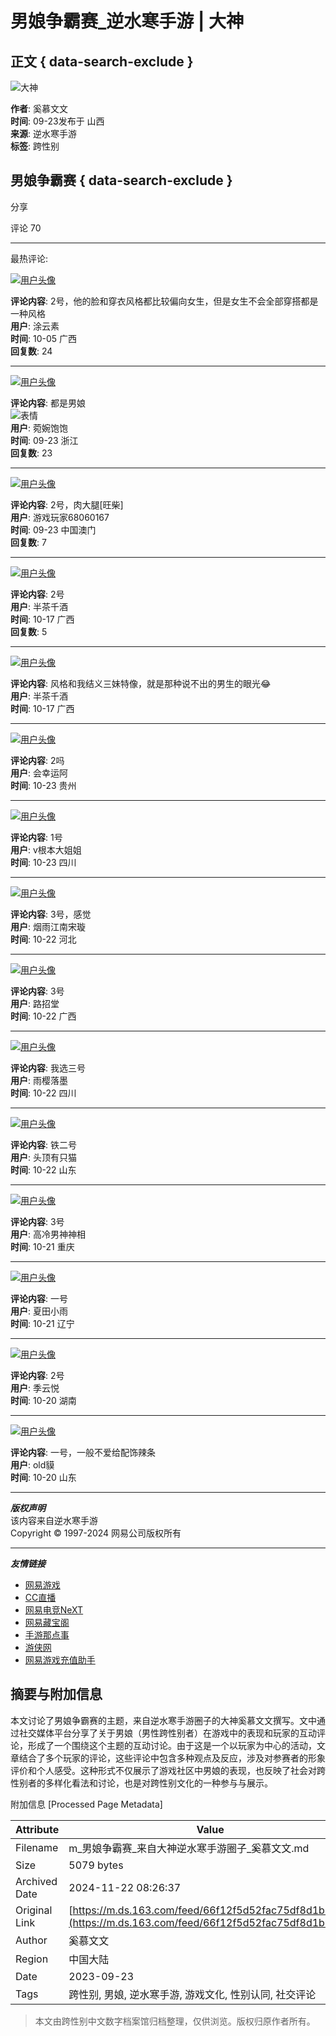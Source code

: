 # 男娘争霸赛_逆水寒手游 | 大神

## 正文 { data-search-exclude }


![大神](https://img.166.net/gameyw-misc/opd/squash/20220722/165349-dhc8lvqr7t.png)

**作者**: 奚慕文文  
**时间**: 09-23发布于 山西  
**来源**: 逆水寒手游  
**标签**: 跨性别  

## 男娘争霸赛 { data-search-exclude }

分享

评论 70

---

最热评论:

[![用户头像](https://img.166.net/gameyw-misc/opd/squash/20220331/135747-s4pzcug19f.png?imageView&tostatic=0&thumbnail=100y100)](https://user/92c46acbea364705846e759392c09ffc/)

**评论内容**: 2号，他的脸和穿衣风格都比较偏向女生，但是女生不会全部穿搭都是一种风格  
**用户**: 涂云素  
**时间**: 10-05 广西  
**回复数**: 24  

---

[![用户头像](https://img.166.net/reunionpub/3_20201203_176244a5703363283.png?imageView&tostatic=0&thumbnail=100y100)](https://user/fee8e6cb25e4404eb801cfb267c6d074/)

**评论内容**: 都是男娘  
![表情](https://img.166.net/reunionpub/8_20240901_191ab6d23d0779174.jpeg?imageView&tostatic=0&thumbnail=200y200)  
**用户**: 菀婉饱饱  
**时间**: 09-23 浙江  
**回复数**: 23  

---

[![用户头像](https://img.166.net/reunionpub/3_20240517_18f84d9bdff127568.jpeg?imageView&tostatic=0&thumbnail=100y100)](https://user/60ecd2daf2d340ad9798586b16cfdb5d/)

**评论内容**: 2号，肉大腿[旺柴]  
**用户**: 游戏玩家68060167  
**时间**: 09-23 中国澳门  
**回复数**: 7  

---

[![用户头像](https://img.166.net/reunionpub/3_20240225_18ddf3237e0477428.jpeg?imageView&tostatic=0&thumbnail=100y100)](https://user/9d63e03542744b8cbd89974efc45ea95/)

**评论内容**: 2号  
**用户**: 半茶千酒  
**时间**: 10-17 广西  
**回复数**: 5  

---

[![用户头像](https://img.166.net/reunionpub/3_20240225_18ddf3237e0477428.jpeg?imageView&tostatic=0&thumbnail=100y100)](https://user/9d63e03542744b8cbd89974efc45ea95/)

**评论内容**: 风格和我结义三妹特像，就是那种说不出的男生的眼光😂  
**用户**: 半茶千酒  
**时间**: 10-17 广西  

---

[![用户头像](https://img.166.net/reunionpub/3_20240919_1920ad74e12561618.jpeg?imageView&tostatic=0&thumbnail=100y100)](https://user/3fc1fe7be7d44c8d87e7ab070e002839/)

**评论内容**: 2吗  
**用户**: 会幸运阿  
**时间**: 10-23 贵州  

---

[![用户头像](https://img.166.net/reunionpub/3_20231021_18b50e2a007864017.png?imageView&tostatic=0&thumbnail=100y100)](https://user/f0f9dd80556a467c94cbb2620012bc25/)

**评论内容**: 1号  
**用户**: v根本大姐姐  
**时间**: 10-23 四川  

---

[![用户头像](https://img.166.net/reunionpub/3_20240930_1924181a1d0934749.jpeg?imageView&tostatic=0&thumbnail=100y100)](https://user/1a4a828d4b1c45019c6b40b013ff7ec0/)

**评论内容**: 3号，感觉  
**用户**: 烟雨江南宋璇  
**时间**: 10-22 河北  

---

[![用户头像](https://img.166.net/reunionpub/3_20240426_18f1afbe28b833916.jpeg?imageView&tostatic=0&thumbnail=100y100)](https://user/c2a26744fdf647f390db266868e5ba82/)

**评论内容**: 3号  
**用户**: 路招堂  
**时间**: 10-22 广西  

---

[![用户头像](https://img.166.net/reunionpub/3_20230630_1890ad13010734165.jpeg?imageView&tostatic=0&thumbnail=100y100)](https://user/e4b7d1c4b04f4ea2958e6a7376293807/)

**评论内容**: 我选三号  
**用户**: 雨樱落墨  
**时间**: 10-22 四川  

---

[![用户头像](https://img.166.net/reunionpub/3_20230315_186e5e2ec0a137495.jpeg?imageView&tostatic=0&thumbnail=100y100)](https://user/c8b70d9f265e445c99ae0a4af57ba64e/)

**评论内容**: 铁二号  
**用户**: 头顶有只猫  
**时间**: 10-22 山东  

---

[![用户头像](https://img.166.net/reunionpub/3_20240813_1914c5c308b160332.png?imageView&tostatic=0&thumbnail=100y100)](https://user/d4f96b8540db49589eb44ccf2997fe6c/)

**评论内容**: 3号  
**用户**: 高冷男神神相  
**时间**: 10-21 重庆  

---

[![用户头像](https://img.166.net/reunionpub/3_20191027_16e0c5710ac427523.png?imageView&tostatic=0&thumbnail=100y100)](https://user/d1b3004922eb4078af920778b4d48de8/)

**评论内容**: 一号  
**用户**: 夏田小雨  
**时间**: 10-21 辽宁  

---

[![用户头像](https://img.166.net/reunionpub/3_20240613_1900fa6ee5e313821.jpeg?imageView&tostatic=0&thumbnail=100y100)](https://user/501353d6f1b94a05a362e7ac91759e25/)

**评论内容**: 2号  
**用户**: 季云悦  
**时间**: 10-20 湖南  

---

[![用户头像](https://img.166.net/reunionpub/3_20240209_18d89f626d8944886.png?imageView&tostatic=0&thumbnail=100y100)](https://user/211849b0c6be4784a1d07355c1f306d3/)

**评论内容**: 一号，一般不爱给配饰辣条  
**用户**: old貘  
**时间**: 10-20 山东  

---

***版权声明***  
该内容来自逆水寒手游  
Copyright © 1997-2024 网易公司版权所有  

--- 

***友情链接***  
- [网易游戏](https://game.163.com/)  
- [CC直播](https://cc.163.com/)  
- [网易电竞NeXT](https://next.163.com/)  
- [网易藏宝阁](https://cbg.163.com/)  
- [手游那点事](http://www.nadianshi.com/)  
- [游侠网](https://www.ali213.net/)  
- [网易游戏充值助手](https://pay.ds.163.com/)  

## 摘要与附加信息

<!-- tcd_abstract -->
本文讨论了男娘争霸赛的主题，来自逆水寒手游圈子的大神奚慕文文撰写。文中通过社交媒体平台分享了关于男娘（男性跨性别者）在游戏中的表现和玩家的互动评论，形成了一个围绕这个主题的互动讨论。由于这是一个以玩家为中心的活动，文章结合了多个玩家的评论，这些评论中包含多种观点及反应，涉及对参赛者的形象评价和个人感受。这种形式不仅展示了游戏社区中男娘的表现，也反映了社会对跨性别者的多样化看法和讨论，也是对跨性别文化的一种参与与展示。
<!-- tcd_abstract_end -->

附加信息 [Processed Page Metadata]

| Attribute       | Value                                  |
|-----------------|----------------------------------------|
| Filename        | m_男娘争霸赛_来自大神逆水寒手游圈子_奚慕文文.md                             |
| Size            | 5079 bytes                           |
| Archived Date   | 2024-11-22 08:26:37                             |
| Original Link   | [https://m.ds.163.com/feed/66f12f5d52fac75df8d1b305/](https://m.ds.163.com/feed/66f12f5d52fac75df8d1b305/)                       |
| Author          | 奚慕文文                               |
| Region          | 中国大陆                               |
| Date            | 2023-09-23                                 |
| Tags            | 跨性别, 男娘, 逆水寒手游, 游戏文化, 性别认同, 社交评论                                 |
>
> 本文由跨性别中文数字档案馆归档整理，仅供浏览。版权归原作者所有。
>